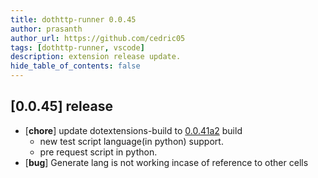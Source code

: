 ```yaml
---
title: dothttp-runner 0.0.45
author: prasanth
author_url: https://github.com/cedric05
tags: [dothttp-runner, vscode]
description: extension release update.
hide_table_of_contents: false
---
```


## [0.0.45] release

- [**chore**] update dotextensions-build to [0.0.41a2](https://github.com/cedric05/dothttp/releases/tag/v0.0.41a2) build 
  - new test script language(in python) support.
  - pre request script in python.
- [**bug**] Generate lang is not working incase of reference to other cells
